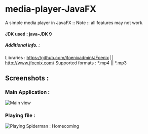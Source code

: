 # media-player-JavaFX
A simple media player in JavaFX
:: Note :: all features may not work.

#### JDK used : java-JDK 9

##### Additional info. : 

Libraries : https://github.com/jfoenixadmin/JFoenix || http://www.jfoenix.com/
Supported formats : *.mp4 || *.mp3

## Screenshots : 
### Main Application :
![Main view](https://user-images.githubusercontent.com/29705703/31671742-51ba1cea-b378-11e7-8eb2-47c4d0f9ca9f.png)

### Playing file : 
![Playing Spiderman : Homecoming](https://user-images.githubusercontent.com/29705703/31671995-e68a3742-b378-11e7-9772-a3d82a4733a7.png)



